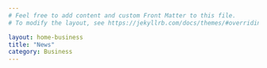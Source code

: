```yaml
---
# Feel free to add content and custom Front Matter to this file.
# To modify the layout, see https://jekyllrb.com/docs/themes/#overriding-theme-defaults

layout: home-business
title: "News"
category: Business
---
```


